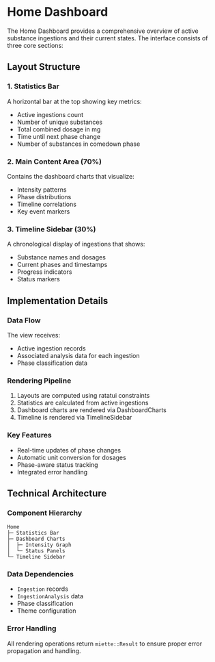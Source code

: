 # Home Dashboard

The Home Dashboard provides a comprehensive overview of active substance ingestions and their current states. The interface consists of three core sections:

## Layout Structure

### 1. Statistics Bar
A horizontal bar at the top showing key metrics:
- Active ingestions count
- Number of unique substances
- Total combined dosage in mg
- Time until next phase change
- Number of substances in comedown phase

### 2. Main Content Area (70%)
Contains the dashboard charts that visualize:
- Intensity patterns
- Phase distributions
- Timeline correlations
- Key event markers

### 3. Timeline Sidebar (30%)
A chronological display of ingestions that shows:
- Substance names and dosages
- Current phases and timestamps
- Progress indicators
- Status markers

## Implementation Details

### Data Flow
The view receives:
- Active ingestion records
- Associated analysis data for each ingestion
- Phase classification data

### Rendering Pipeline
1. Layouts are computed using ratatui constraints
2. Statistics are calculated from active ingestions
3. Dashboard charts are rendered via DashboardCharts
4. Timeline is rendered via TimelineSidebar

### Key Features
- Real-time updates of phase changes
- Automatic unit conversion for dosages
- Phase-aware status tracking
- Integrated error handling

## Technical Architecture

### Component Hierarchy
```
Home
├─ Statistics Bar
├─ Dashboard Charts
│  ├─ Intensity Graph
│  └─ Status Panels
└─ Timeline Sidebar
```

### Data Dependencies
- `Ingestion` records
- `IngestionAnalysis` data
- Phase classification
- Theme configuration

### Error Handling
All rendering operations return `miette::Result` to ensure proper error propagation and handling.
